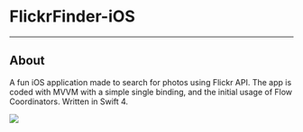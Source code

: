 FlickrFinder-iOS
===================

---------
About
-------------
A fun iOS application made to search for photos using Flickr API. The app is coded with MVVM with a simple single binding, and the initial usage of Flow Coordinators. Written in Swift 4.

![](http://i558.photobucket.com/albums/ss26/vincent_chau1/flickrfinder_zpsbhbrsyrn.jpg)





